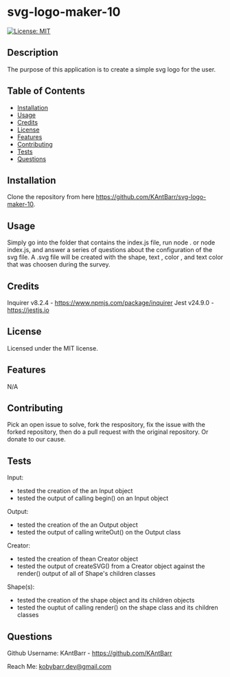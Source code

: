 # svg-logo-maker-10
[![License: MIT](https://img.shields.io/badge/License-MIT-yellow.svg)](https://opensource.org/licenses/MIT)

## Description
The purpose of this application is to create a simple svg logo for the user.

## Table of Contents
- [Installation](#Installation)
- [Usage](#Usage)
- [Credits](#Credits)
- [License](#License)
- [Features](#Features)
- [Contributing](#Contributing)
- [Tests](#Tests)
- [Questions](#Questions)

## Installation
Clone the repository from here https://github.com/KAntBarr/svg-logo-maker-10.

## Usage
Simply go into the folder that contains the index.js file, run node . or node index.js, and answer a series of questions about the configuration of the svg file. A .svg file will be created with the shape, text , color , and text  color that was choosen during the survey.

## Credits
Inquirer v8.2.4 - https://www.npmjs.com/package/inquirer
Jest v24.9.0 - https://jestjs.io

## License
Licensed under the MIT license.

## Features
N/A

## Contributing
Pick an open issue to solve, fork the respository, fix the issue with the forked repository, then do a pull request with the original repository. Or donate to our cause.

## Tests
Input:
- tested the creation of the an Input object
- tested the output of calling begin() on an Input object

Output:
- tested the creation of the an Output object
- tested the output of calling writeOut() on the Output class

Creator:
- tested the creation of thean Creator object
- tested the output of createSVG() from a Creator object against the render() output of all of Shape's children classes

Shape(s):
- tested the creation of the shape object and its children objects
- tested the ouptut of calling render() on the shape class and its children classes

## Questions
Github Username: KAntBarr - https://github.com/KAntBarr

Reach Me: kobybarr.dev@gmail.com
